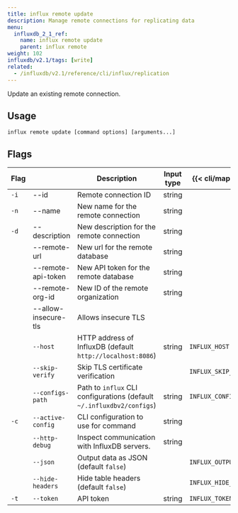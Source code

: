 ```yaml
---
title: influx remote update
description: Manage remote connections for replicating data
menu:
  influxdb_2_1_ref:
    name: influx remote update
    parent: influx remote
weight: 102
influxdb/v2.1/tags: [write]
related:
  - /influxdb/v2.1/reference/cli/influx/replication
---
```


Update an existing remote connection.

## Usage
```
influx remote update [command options] [arguments...]
```

## Flags

| Flag |                      | Description                                                           | Input type | {{< cli/mapped >}}    |
|:-----|----------------------|-----------------------------------------------------------------------|------------|-----------------------|
| `-i` | --id                 | Remote connection ID                                                  | string     |                       |
| `-n` | --name               | New name for the remote connection                                    | string     |                       |
| `-d` | --description        | New description for the remote connection                             | string     |                       |
|      | --remote-url         | New url for the remote database                                       | string     |                       |
|      | --remote-api-token   | New API token for the remote database                                 | string     |                       |
|      | --remote-org-id      | New ID of the remote organization                                     | string     |                       |
|      | --allow-insecure-tls | Allows insecure TLS                                                   |            |                       |
|      | `--host`             | HTTP address of InfluxDB (default `http://localhost:8086`)            | string     | `INFLUX_HOST`         |
|      | `--skip-verify`      | Skip TLS certificate verification                                     |            | `INFLUX_SKIP_VERIFY`  |
|      | `--configs-path`     | Path to `influx` CLI configurations (default `~/.influxdbv2/configs`) | string     | `INFLUX_CONFIGS_PATH` |
| `-c` | `--active-config`    | CLI configuration to use for command                                  | string     |                       |
|      | `--http-debug`       | Inspect communication with InfluxDB servers.                          | string     |                       |
|      | `--json`             | Output data as JSON (default `false`)                                 |            | `INFLUX_OUTPUT_JSON`  |
|      | `--hide-headers`     | Hide table headers (default `false`)                                  |            | `INFLUX_HIDE_HEADERS` |
| `-t` | `--token`            | API token                                                             | string     | `INFLUX_TOKEN`        |
